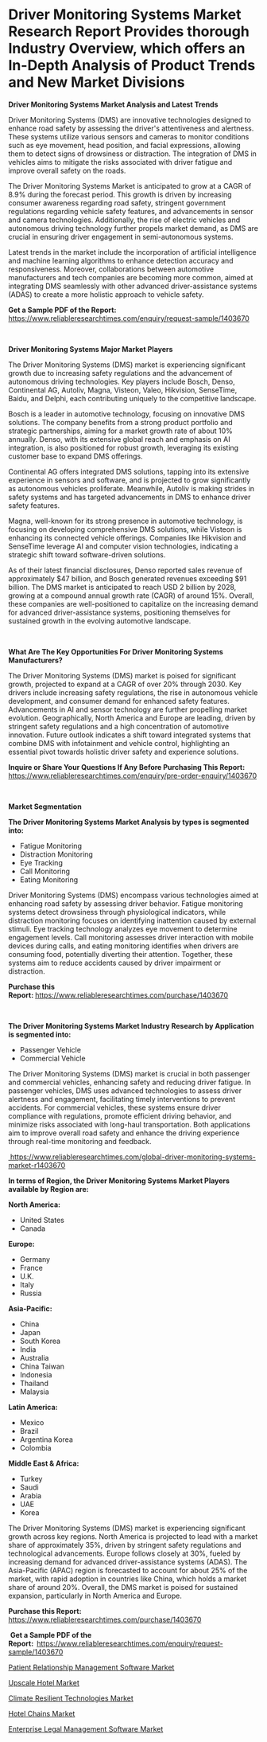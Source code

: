 <p><h1>Driver Monitoring Systems Market Research Report Provides thorough Industry Overview, which offers an In-Depth Analysis of Product Trends and New Market Divisions</h1></p><p><strong>Driver Monitoring Systems Market Analysis and Latest Trends</strong></p>
<p><p>Driver Monitoring Systems (DMS) are innovative technologies designed to enhance road safety by assessing the driver's attentiveness and alertness. These systems utilize various sensors and cameras to monitor conditions such as eye movement, head position, and facial expressions, allowing them to detect signs of drowsiness or distraction. The integration of DMS in vehicles aims to mitigate the risks associated with driver fatigue and improve overall safety on the roads.</p><p>The Driver Monitoring Systems Market is anticipated to grow at a CAGR of 8.9% during the forecast period. This growth is driven by increasing consumer awareness regarding road safety, stringent government regulations regarding vehicle safety features, and advancements in sensor and camera technologies. Additionally, the rise of electric vehicles and autonomous driving technology further propels market demand, as DMS are crucial in ensuring driver engagement in semi-autonomous systems.</p><p>Latest trends in the market include the incorporation of artificial intelligence and machine learning algorithms to enhance detection accuracy and responsiveness. Moreover, collaborations between automotive manufacturers and tech companies are becoming more common, aimed at integrating DMS seamlessly with other advanced driver-assistance systems (ADAS) to create a more holistic approach to vehicle safety.</p></p>
<p><strong>Get a Sample PDF of the Report:&nbsp;</strong> <a href="https://www.reliableresearchtimes.com/enquiry/request-sample/1403670?utm_campaign=1786&utm_medium=2&utm_source=Github&utm_content=ia&utm_term=23102024&utm_id=driver-monitoring-systems">https://www.reliableresearchtimes.com/enquiry/request-sample/1403670</a></p>
<p>&nbsp;</p>
<p><strong>Driver Monitoring Systems Major Market Players</strong></p>
<p><p>The Driver Monitoring Systems (DMS) market is experiencing significant growth due to increasing safety regulations and the advancement of autonomous driving technologies. Key players include Bosch, Denso, Continental AG, Autoliv, Magna, Visteon, Valeo, Hikvision, SenseTime, Baidu, and Delphi, each contributing uniquely to the competitive landscape. </p><p>Bosch is a leader in automotive technology, focusing on innovative DMS solutions. The company benefits from a strong product portfolio and strategic partnerships, aiming for a market growth rate of about 10% annually. Denso, with its extensive global reach and emphasis on AI integration, is also positioned for robust growth, leveraging its existing customer base to expand DMS offerings.</p><p>Continental AG offers integrated DMS solutions, tapping into its extensive experience in sensors and software, and is projected to grow significantly as autonomous vehicles proliferate. Meanwhile, Autoliv is making strides in safety systems and has targeted advancements in DMS to enhance driver safety features.</p><p>Magna, well-known for its strong presence in automotive technology, is focusing on developing comprehensive DMS solutions, while Visteon is enhancing its connected vehicle offerings. Companies like Hikvision and SenseTime leverage AI and computer vision technologies, indicating a strategic shift toward software-driven solutions. </p><p>As of their latest financial disclosures, Denso reported sales revenue of approximately $47 billion, and Bosch generated revenues exceeding $91 billion. The DMS market is anticipated to reach USD 2 billion by 2028, growing at a compound annual growth rate (CAGR) of around 15%. Overall, these companies are well-positioned to capitalize on the increasing demand for advanced driver-assistance systems, positioning themselves for sustained growth in the evolving automotive landscape.</p></p>
<p>&nbsp;</p>
<p><strong>What Are The Key Opportunities For Driver Monitoring Systems Manufacturers?</strong></p>
<p><p>The Driver Monitoring Systems (DMS) market is poised for significant growth, projected to expand at a CAGR of over 20% through 2030. Key drivers include increasing safety regulations, the rise in autonomous vehicle development, and consumer demand for enhanced safety features. Advancements in AI and sensor technology are further propelling market evolution. Geographically, North America and Europe are leading, driven by stringent safety regulations and a high concentration of automotive innovation. Future outlook indicates a shift toward integrated systems that combine DMS with infotainment and vehicle control, highlighting an essential pivot towards holistic driver safety and experience solutions.</p></p>
<p><strong>Inquire or Share Your Questions If Any Before Purchasing This Report:</strong> <a href="https://www.reliableresearchtimes.com/enquiry/pre-order-enquiry/1403670?utm_campaign=1786&utm_medium=2&utm_source=Github&utm_content=ia&utm_term=23102024&utm_id=driver-monitoring-systems">https://www.reliableresearchtimes.com/enquiry/pre-order-enquiry/1403670</a></p>
<p>&nbsp;</p>
<p><strong>Market Segmentation</strong></p>
<p><strong>The Driver Monitoring Systems Market Analysis by types is segmented into:</strong></p>
<p><ul><li>Fatigue Monitoring</li><li>Distraction Monitoring</li><li>Eye Tracking</li><li>Call Monitoring</li><li>Eating Monitoring</li></ul></p>
<p><p>Driver Monitoring Systems (DMS) encompass various technologies aimed at enhancing road safety by assessing driver behavior. Fatigue monitoring systems detect drowsiness through physiological indicators, while distraction monitoring focuses on identifying inattention caused by external stimuli. Eye tracking technology analyzes eye movement to determine engagement levels. Call monitoring assesses driver interaction with mobile devices during calls, and eating monitoring identifies when drivers are consuming food, potentially diverting their attention. Together, these systems aim to reduce accidents caused by driver impairment or distraction.</p></p>
<p><strong>Purchase this Report:&nbsp;</strong><a href="https://www.reliableresearchtimes.com/purchase/1403670?utm_campaign=1786&utm_medium=2&utm_source=Github&utm_content=ia&utm_term=23102024&utm_id=driver-monitoring-systems">https://www.reliableresearchtimes.com/purchase/1403670</a></p>
<p>&nbsp;</p>
<p><strong>The Driver Monitoring Systems Market Industry Research by Application is segmented into:</strong></p>
<p><ul><li>Passenger Vehicle</li><li>Commercial Vehicle</li></ul></p>
<p><p>The Driver Monitoring Systems (DMS) market is crucial in both passenger and commercial vehicles, enhancing safety and reducing driver fatigue. In passenger vehicles, DMS uses advanced technologies to assess driver alertness and engagement, facilitating timely interventions to prevent accidents. For commercial vehicles, these systems ensure driver compliance with regulations, promote efficient driving behavior, and minimize risks associated with long-haul transportation. Both applications aim to improve overall road safety and enhance the driving experience through real-time monitoring and feedback.</p></p>
<p><a href="https://www.reliableresearchtimes.com/global-driver-monitoring-systems-market-r1403670?utm_campaign=1786&utm_medium=2&utm_source=Github&utm_content=ia&utm_term=23102024&utm_id=driver-monitoring-systems">&nbsp;https://www.reliableresearchtimes.com/global-driver-monitoring-systems-market-r1403670</a></p>
<p><strong>In terms of Region, the Driver Monitoring Systems Market Players available by Region are:</strong></p>
<p>
    <p> <strong> North America: </strong>
        <ul>
            <li>United States</li>
            <li>Canada</li>
        </ul>
        </p> 
    <p> <strong> Europe: </strong>
        <ul>
            <li>Germany</li>
            <li>France</li>
            <li>U.K.</li>
            <li>Italy</li>
            <li>Russia</li>
        </ul>
        </p> 
    <p> <strong> Asia-Pacific: </strong>
        <ul>
            <li>China</li>
            <li>Japan</li>
            <li>South Korea</li>
            <li>India</li>
            <li>Australia</li>
            <li>China Taiwan</li>
            <li>Indonesia</li>
            <li>Thailand</li>
            <li>Malaysia</li>
        </ul>
        </p> 
    <p> <strong> Latin America: </strong>
        <ul>
            <li>Mexico</li>
            <li>Brazil</li>
            <li>Argentina Korea</li>
            <li>Colombia</li>
        </ul>
        </p> 
    <p> <strong> Middle East & Africa: </strong>
        <ul>
            <li>Turkey</li>
            <li>Saudi</li>
            <li>Arabia</li>
            <li>UAE</li>
            <li>Korea</li>
        </ul>
    </p>
    </p>
<p><p>The Driver Monitoring Systems (DMS) market is experiencing significant growth across key regions. North America is projected to lead with a market share of approximately 35%, driven by stringent safety regulations and technological advancements. Europe follows closely at 30%, fueled by increasing demand for advanced driver-assistance systems (ADAS). The Asia-Pacific (APAC) region is forecasted to account for about 25% of the market, with rapid adoption in countries like China, which holds a market share of around 20%. Overall, the DMS market is poised for sustained expansion, particularly in North America and Europe.</p></p>
<p><strong>Purchase this Report: </strong><a href="https://www.reliableresearchtimes.com/purchase/1403670?utm_campaign=1786&utm_medium=2&utm_source=Github&utm_content=ia&utm_term=23102024&utm_id=driver-monitoring-systems">https://www.reliableresearchtimes.com/purchase/1403670</a></p>
<p>&nbsp;<strong>Get a Sample PDF of the Report:&nbsp;&nbsp;</strong><a href="https://www.reliableresearchtimes.com/enquiry/request-sample/1403670?utm_campaign=1786&utm_medium=2&utm_source=Github&utm_content=ia&utm_term=23102024&utm_id=driver-monitoring-systems">https://www.reliableresearchtimes.com/enquiry/request-sample/1403670</a></p>
<p><strong></strong></p>
<p><p><a href="https://www.linkedin.com/pulse/patient-relationship-management-software-market-overview-forecast-ie87c?utm_campaign=1786&utm_medium=2&utm_source=Github&utm_content=ia&utm_term=23102024&utm_id=driver-monitoring-systems">Patient Relationship Management Software Market</a></p><p><a href="https://www.linkedin.com/pulse/insights-upscale-hotel-market-players-size-geographical-regions-dy0rf?utm_campaign=1786&utm_medium=2&utm_source=Github&utm_content=ia&utm_term=23102024&utm_id=driver-monitoring-systems">Upscale Hotel Market</a></p><p><a href="https://www.linkedin.com/pulse/trends-global-climate-resilient-technologies-market-forecast-hwocf?utm_campaign=1786&utm_medium=2&utm_source=Github&utm_content=ia&utm_term=23102024&utm_id=driver-monitoring-systems">Climate Resilient Technologies Market</a></p><p><a href="https://www.linkedin.com/pulse/hotel-chains-market-analysis-report-global-insights-region-xh4gf?utm_campaign=1786&utm_medium=2&utm_source=Github&utm_content=ia&utm_term=23102024&utm_id=driver-monitoring-systems">Hotel Chains Market</a></p><p><a href="https://www.linkedin.com/pulse/enterprise-legal-management-software-sector-surge-134-growth-lbuxc?utm_campaign=1786&utm_medium=2&utm_source=Github&utm_content=ia&utm_term=23102024&utm_id=driver-monitoring-systems">Enterprise Legal Management Software Market</a></p></p>